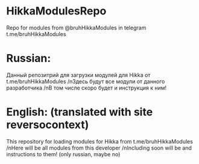 # HikkaModulesRepo
Repo for modules from @bruhHikkaModules in telegram t.me/bruhHikkaModules

# Russian:
Данный репозитрий для загрузки модулей для Hikka от t.me/bruhHikkaModules
/nЗдесь будут все модули от данного разработчика
/nВ том числе скоро будет и инструкция к ним!

# English: (translated with site reversocontext)
This repository for loading modules for Hikka from t.me/bruhHikkaModules 
/nHere will be all modules from this developer 
/nIncluding soon will be and instructions to them! (only russian, maybe no)

